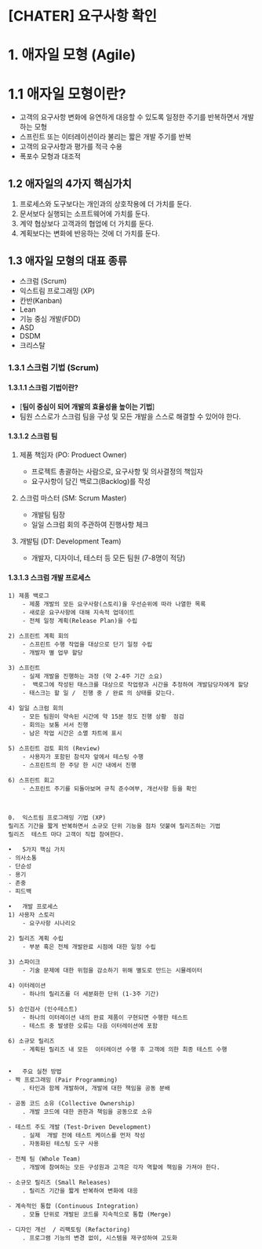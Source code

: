 [CHATER] 요구사항 확인
==========

# 1. 애자일 모형 (Agile)
# 1.1 애자일 모형이란?
- 고객의 요구사항 변화에 유연하게 대응할 수 있도록 일정한 주기를 반복하면서 개발하는 모형
- 스프린트 또는 이터레이션이라 불리는 짧은 개발 주기를 반복
- 고객의 요구사항과 평가를 적극 수용
- 폭포수 모형과 대조적

## 1.2 애자일의 4가지 핵심가치
1. 프로세스와 도구보다는 개인과의 상호작용에 더 가치를 둔다.
2. 문서보다 실행되는 소프트웨어에 가치를 둔다.
3. 계약 협상보다 고객과의 협업에 더 가치를 둔다.
4. 계획보다는 변화에 반응하는 것에 더 가치를 둔다.

## 1.3 애자일 모형의 대표 종류
- 스크럼 (Scrum)
- 익스트림 프로그래밍 (XP)
- 칸반(Kanban)
- Lean
- 기능 중심 개발(FDD)
- ASD
- DSDM
- 크리스탈


### 1.3.1 스크럼 기법 (Scrum)
#### 1.3.1.1 스크럼 기법이란?
- [**팀이 중심이 되어 개발의 효율성을 높이는 기법**]
- 팀원 스스로가 스크럼 팀을 구성 및 모든 개발을 스스로 해결할 수 있어야 한다.

#### 1.3.1.2 스크럼 팀
1. 제품 책임자 (PO: Produect Owner)
    - 프로젝트 총괄하는 사람으로, 요구사항 및 의사결정의 책임자
    - 요구사항이 담긴 백로그(Backlog)를 작성

2. 스크럼 마스터 (SM: Scrum Master)
	- 개발팀 팀장
	- 일일 스크럼 회의 주관하여 진행사항 체크

3. 개발팀 (DT: Development Team)
    - 개발자, 디자이너, 테스터 등 모든 팀원 (7-8명이 적당)

#### 1.3.1.3 스크럼 개발 프로세스
	1) 제품 백로그
		- 제품 개발의 모든 요구사항(스토리)을 우선순위에 따라 나열한 목록
		- 새로운 요구사항에 대해 지속적 업데이트
		- 전체 일정 계획(Release Plan)을 수립

	2) 스프린트 계획 회의
		- 스프린트 수행 작업을 대상으로 단기 일정 수립
		- 개발자 별 업무 할당

	3) 스프린트
		- 실제 개발을 진행하는 과정 (약 2-4주 기간 소요)
		-  백로그에 작성된 태스크를 대상으로 작업량과 시간을 추정하여 개발담당자에게 할당
		- 태스크는 할 일 /  진행 중 / 완료 의 상태를 갖는다.
	
	4) 일일 스크럼 회의
		- 모든 팀원이 약속된 시간에 약 15분 정도 진행 상황  점검
		- 회의는 보통 서서 진행
		- 남은 작업 시간은 소멸 차트에 표시

	5) 스프린트 검토 회의 (Review)
		- 사용자가 포함된 참석자 앞에서 테스팅 수행
		- 스프린트의 한 주당 한 시간 내에서 진행

	6) 스프린트 회고
		- 스프린트 주기를 되돌아보며 규칙 준수여부, 개선사항 등을 확인



	0.	익스트림 프로그래밍 기법 (XP)
	릴리즈 기간을 짧게 반복하면서 소규모 단위 기능을 점차 덧붙여 릴리즈하는 기법
	릴리즈  테스트 마다 고객이 직접 참여한다.

	•	5가지 핵심 가치
	- 의사소통
	- 단순성
	- 용기
	- 존중
	- 피드백

	•	개발 프로세스
	1) 사용자 스토리
	   	- 요구사항 시나리오

	2) 릴리즈 계획 수립
	  	- 부분 혹은 전체 개발완료 시점에 대한 일정 수립

	3) 스파이크
		- 기술 문제에 대한 위험을 감소하기 위해 별도로 만드는 시뮬레이터

	4) 이터레이션
		- 하나의 릴리즈를 더 세분화한 단위 (1-3주 기간)

	5) 승인검사 (인수테스트)
		- 하나의 이터레이션 내의 완료 제품이 구현되면 수행한 테스트
		- 테스트 중 발생한 오류는 다음 이터레이션에 포함
	
	6) 소규모 릴리즈
		- 계획된 릴리즈 내 모든  이터레이션 수행 후 고객에 의한 최종 테스트 수행


	•	주요 실천 방법
	- 짝 프로그래밍 (Pair Programming)
		. 타인과 함께 개발하여, 개발에 대한 책임을 공동 분배

	- 공동 코드 소유 (Collective Ownership)
		. 개발 코드에 대한 권한과 책임을 공동으로 소유

	- 테스트 주도 개발 (Test-Driven Development)
		. 실제  개발 전에 테스트 케이스를 먼저 작성
		. 자동화된 테스팅 도구 사용

	- 전체 팀 (Whole Team)
		. 개발에 참여하는 모든 구성원과 고객은 각자 역할에 책임을 가져야 한다.

	- 소규모 릴리즈 (Small Releases)
		. 릴리즈 기간을 짧게 반복하여 변화에 대응

	- 계속적인 통합 (Continuous Integration)
		. 모듈 단위로 개발된 코드를 지속적으로 통합 (Merge)

	- 디자인 개선  / 리팩토링 (Refactoring)
		. 프로그램 기능의 변경 없이, 시스템을 재구성하여 고도화
